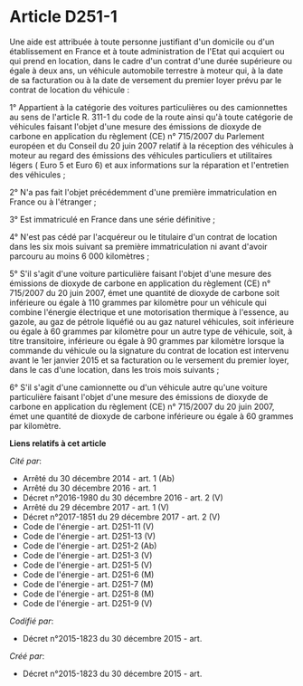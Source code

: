 # Article D251-1

Une aide est attribuée à toute personne justifiant d'un domicile ou d'un établissement en France et à toute administration de
l'Etat qui acquiert ou qui prend en location, dans le cadre d'un contrat d'une durée supérieure ou égale à deux ans, un
véhicule automobile terrestre à moteur qui, à la date de sa facturation ou à la date de versement du premier loyer prévu par
le contrat de location du véhicule :

1° Appartient à la catégorie des voitures particulières ou des camionnettes au sens de l'article R. 311-1 du code de la route
ainsi qu'à toute catégorie de véhicules faisant l'objet d'une mesure des émissions de dioxyde de carbone en application du
règlement (CE) n° 715/2007 du Parlement européen et du Conseil du 20 juin 2007 relatif à la réception des véhicules à moteur
au regard des émissions des véhicules particuliers et utilitaires légers ( Euro 5 et Euro 6) et aux informations sur la
réparation et l'entretien des véhicules ;

2° N'a pas fait l'objet précédemment d'une première immatriculation en France ou à l'étranger ;

3° Est immatriculé en France dans une série définitive ;

4° N'est pas cédé par l'acquéreur ou le titulaire d'un contrat de location dans les six mois suivant sa première
immatriculation ni avant d'avoir parcouru au moins 6 000 kilomètres ;

5° S'il s'agit d'une voiture particulière faisant l'objet d'une mesure des émissions de dioxyde de carbone en application du
règlement (CE) n° 715/2007 du 20 juin 2007, émet une quantité de dioxyde de carbone soit inférieure ou égale à 110 grammes
par kilomètre pour un véhicule qui combine l'énergie électrique et une motorisation thermique à l'essence, au gazole, au gaz
de pétrole liquéfié ou au gaz naturel véhicules, soit inférieure ou égale à 60 grammes par kilomètre pour un autre type de
véhicule, soit, à titre transitoire, inférieure ou égale à 90 grammes par kilomètre lorsque la commande du véhicule ou la
signature du contrat de location est intervenu avant le 1er janvier 2015 et sa facturation ou le versement du premier loyer,
dans le cas d'une location, dans les trois mois suivants ;

6° S'il s'agit d'une camionnette ou d'un véhicule autre qu'une voiture particulière faisant l'objet d'une mesure des
émissions de dioxyde de carbone en application du règlement (CE) n° 715/2007 du 20 juin 2007, émet une quantité de dioxyde de
carbone inférieure ou égale à 60 grammes par kilomètre.

**Liens relatifs à cet article**

_Cité par_:

  - Arrêté du 30 décembre 2014 - art. 1 (Ab)
  - Arrêté du 30 décembre 2016 - art. 1
  - Décret n°2016-1980 du 30 décembre 2016 - art. 2 (V)
  - Arrêté du 29 décembre 2017 - art. 1 (V)
  - Décret n°2017-1851 du 29 décembre 2017 - art. 2 (V)
  - Code de l'énergie - art. D251-11 (V)
  - Code de l'énergie - art. D251-13 (V)
  - Code de l'énergie - art. D251-2 (Ab)
  - Code de l'énergie - art. D251-3 (V)
  - Code de l'énergie - art. D251-5 (V)
  - Code de l'énergie - art. D251-6 (M)
  - Code de l'énergie - art. D251-7 (M)
  - Code de l'énergie - art. D251-8 (M)
  - Code de l'énergie - art. D251-9 (V)

_Codifié par_:

  - Décret n°2015-1823 du 30 décembre 2015 - art.

_Créé par_:

  - Décret n°2015-1823 du 30 décembre 2015 - art.
